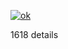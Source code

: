 ﻿

[![ok](https://www.herokucdn.com/deploy/button.png)](https://dashboard.heroku.com/new?template=https://github.com/ocwmr/tyu.git) 


1618
details
